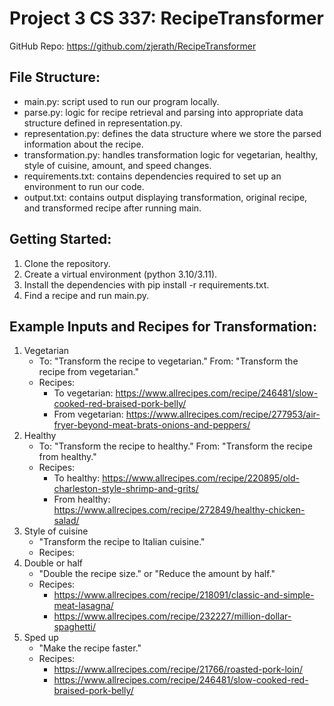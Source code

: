 # Project 3 CS 337: RecipeTransformer

GitHub Repo: https://github.com/zjerath/RecipeTransformer

## File Structure:
- main.py: script used to run our program locally.
- parse.py: logic for recipe retrieval and parsing into appropriate data structure defined in representation.py.
- representation.py: defines the data structure where we store the parsed information about the recipe.
- transformation.py: handles transformation logic for vegetarian, healthy, style of cuisine, amount, and speed changes.
- requirements.txt: contains dependencies required to set up an environment to run our code.
- output.txt: contains output displaying transformation, original recipe, and transformed recipe after running main.

## Getting Started:
1. Clone the repository.
2. Create a virtual environment (python 3.10/3.11).
3. Install the dependencies with pip install -r requirements.txt.
4. Find a recipe and run main.py.

## Example Inputs and Recipes for Transformation:
1. Vegetarian 
   - To: "Transform the recipe to vegetarian." From: "Transform the recipe from vegetarian."
   - Recipes:
     - To vegetarian: https://www.allrecipes.com/recipe/246481/slow-cooked-red-braised-pork-belly/
     - From vegetarian: https://www.allrecipes.com/recipe/277953/air-fryer-beyond-meat-brats-onions-and-peppers/
2. Healthy 
   - To: "Transform the recipe to healthy." From: "Transform the recipe from healthy."
   - Recipes:
     - To healthy: https://www.allrecipes.com/recipe/220895/old-charleston-style-shrimp-and-grits/
     - From healthy: https://www.allrecipes.com/recipe/272849/healthy-chicken-salad/
3. Style of cuisine 
   - "Transform the recipe to Italian cuisine."
   - Recipes:
4. Double or half 
   - "Double the recipe size." or "Reduce the amount by half."
   - Recipes:
     - https://www.allrecipes.com/recipe/218091/classic-and-simple-meat-lasagna/
     - https://www.allrecipes.com/recipe/232227/million-dollar-spaghetti/
5. Sped up 
   - "Make the recipe faster."
   - Recipes:
     - https://www.allrecipes.com/recipe/21766/roasted-pork-loin/
     - https://www.allrecipes.com/recipe/246481/slow-cooked-red-braised-pork-belly/

